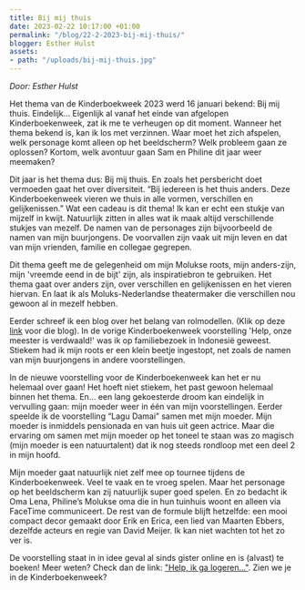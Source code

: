 ```yaml
---
title: Bij mij thuis
date: 2023-02-22 10:17:00 +01:00
permalink: "/blog/22-2-2023-bij-mij-thuis/"
blogger: Esther Hulst
assets:
- path: "/uploads/bij-mij-thuis.jpg"
---
```


*Door: Esther Hulst*

Het thema van de Kinderboekweek 2023 werd 16 januari bekend: Bij mij thuis. Eindelijk…
Eigenlijk al vanaf het einde van afgelopen Kinderboekenweek, zat ik me te verheugen op dit moment. Wanneer het thema bekend is, kan ik los met verzinnen. Waar moet het zich afspelen, welk personage komt alleen op het beeldscherm? Welk probleem gaan ze oplossen? Kortom, welk avontuur gaan Sam en Philine dit jaar weer meemaken? 

Dit jaar is het thema dus: Bij mij thuis. En zoals het persbericht doet vermoeden gaat het over diversiteit. “Bij iedereen is het thuis anders. Deze Kinderboekenweek vieren we thuis in alle vormen, verschillen en gelijkenissen.”  Wat een cadeau is dit thema! Ik kan er echt een stukje van mijzelf in kwijt. Natuurlijk zitten in alles wat ik maak altijd verschillende stukjes van mezelf. De namen van de personages zijn bijvoorbeeld de namen van mijn buurjongens. De voorvallen zijn vaak uit mijn leven en dat van mijn vrienden, familie en collegae gegrepen. 

Dit thema geeft me de gelegenheid om mijn Molukse roots, mijn anders-zijn, mijn 'vreemde eend in de bijt' zijn, als inspiratiebron te gebruiken. Het thema gaat over anders zijn, over verschillen en gelijkenissen en het vieren hiervan. En laat ik als Moluks-Nederlandse theatermaker die verschillen nou gewoon al in mezelf hebben.

Eerder schreef ik een blog over het belang van rolmodellen. (Klik op deze [link](https://www.opde1sterij.nl/l/blog/9-11-2022-representatie/) voor die blog). In de vorige Kinderboekenweek voorstelling 'Help, onze meester is verdwaald!' was ik op familiebezoek in Indonesië geweest. Stiekem had ik mijn roots er een klein beetje ingestopt, net zoals de namen van mijn buurjongens in andere voorstellingen.

In de nieuwe voorstelling voor de Kinderboekenweek kan het er nu helemaal over gaan! Het hoeft niet stiekem, het past gewoon helemaal binnen het thema. En... een lang gekoesterde droom kan eindelijk in vervulling gaan: mijn moeder weer in één van mijn voorstellingen. Eerder speelde ik de voorstelling “Lagu Damai” samen met mijn moeder. Mijn moeder is inmiddels pensionada en van huis uit geen actrice. Maar die ervaring om samen met mijn moeder op het toneel te staan was zo magisch (mijn moeder is een natuurtalent) dat ik nog steeds rondloop met een deel 2 in mijn hoofd. 

Mijn moeder gaat natuurlijk niet zelf mee op tournee tijdens de Kinderboekenweek. Veel te vaak en te vroeg spelen. Maar het personage op het beeldscherm kan zij natuurlijk super goed spelen. En zo bedacht ik Oma Lena, Philine’s Molukse oma die in hun tuinhuis woont en alleen via FaceTime communiceert. De rest van de formule blijft hetzelfde: een mooi compact decor gemaakt door Erik en Erica, een lied van Maarten Ebbers, dezelfde acteurs en regie van David Meijer. Ik kan niet wachten tot het zo ver is.

De voorstelling staat in in idee geval al sinds gister online en is (alvast) te boeken! Meer weten? Check dan de link: ["Help, ik ga logeren..."](https://www.opde1sterij.nl/theatergroep-zwerm/help-ik-ga-logeren/). Zien we je in de Kinderboekenweek?
